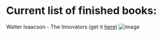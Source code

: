 # Current list of finished books:
Walter Isaacson - The Innovators (get it [here](https://amzn.eu/d/0fL8m2t))
![image](https://github.com/user-attachments/assets/2e1de46c-0126-4b2b-a594-198127c456dc)
